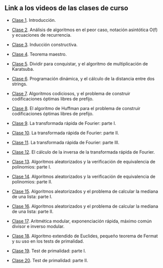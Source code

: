 ## Link a los videos de las clases de curso

- [Clase 1](https://zoom.us/rec/share/fLbYW8Nu-_3r-9iQXn7xbYyvD9mA8kAFceoJIufPMOvzdFxKRN8M-Rv-dZnvMkls.7SkUPalFtEyt-eM_?startTime=1629314949000). Introducción.

- [Clase 2](https://zoom.us/rec/share/R2sCIlZXB4edgcqRbahX9IjOjdgPoXlM7_b2Kigy0nUO_-CYmn-ng6htIQXvSXJ-.VBz-nWhHzmRKbmmy?startTime=1629747105000). Análisis de algoritmos en el peor caso, notación asintótica O(f) y ecuaciones de recurrencia.

- [Clase 3](https://zoom.us/rec/share/NJporVyJ8zIvWkg4ShL_OMLNlkN2gmnAv_vIN1dy4hNpe6GxWe8ZGe1tQpHLnQMq.quTm3iKpHyq_ERqN?startTime=1629919848000). Inducción constructiva.

- [Clase 4](https://zoom.us/rec/share/uj3_urhNIWgFxqAPOsTv6jscByNkt8SSPazdnER3Kc0m4j-Am5PCV4oQ_Zfe9WnJ.-cQrZjou3Nm2zXMr?startTime=1630352365000). Teorema maestro.

- [Clase 5](https://zoom.us/rec/share/wk3fpHm1A8GXf96jDR5ei16GfP4rXs5zJeClvSo3o0KyOZ4vo3MZWey00oKwBvM.ev067Ovz1DXnr0bA?startTime=1630524716000). Dividir para conquistar, y el algoritmo de multiplicación de Karatsuba.

- [Clase 6](https://zoom.us/rec/share/ESoXxdHhFNb4lHmeKjT0fqkrNdTmF7b05aJRhuWu67fUgeHz4G0j54Ii7bReeqQ9.Bd314VkrPZd1sXCS?startTime=1630952896000). Programación dinámica, y el cálculo de la distancia entre dos strings.

- [Clase 7](https://zoom.us/rec/share/CsT1QTSr67t8xG_YhvsxNPF0whLkEZwsIJXr4hO3EyZq2aYXZ7if5rvBjXhldYg.8B2OZJiTlitbeWF9?startTime=1631125689000). Algoritmos codiciosos, y el problema de construir codificaciones óptimas libres de prefijo.

- [Clase 8](https://zoom.us/rec/share/Dw0_FWRpo-ZcyGFhbgM52H-fj_txT0KGH9knMvUxG3fue1muw49es4RvvTMpWl6Y.jhU8x3escE8kjxbT?startTime=1631557864000). El algoritmo de Huffman para el problema de construir codificaciones óptimas libres de prefijo.

- [Clase 9](https://zoom.us/rec/share/IjLES-JbgEpPUpXLzEWgXaFBpG2NGGN_GZGReWXqP7NiIAgoqwtensHo_ZoKZIYY.WjAHVJ_uKvsN9t3T?startTime=1631730662000). La transformada rápida de Fourier: parte I.

- [Clase 10](https://zoom.us/rec/share/txh_bKRfnINjDTjFzueA0gjpRR8YQxAZoBib_iubocVdniHksGvjulEPBcdgTqkR.ZOyQHjIE5mUlVlL6?startTime=1632162682000). La transformada rápida de Fourier: parte II.

- [Clase 11](https://zoom.us/rec/share/WT_PYuddyUBSJxD4Gnd_tm1jlLutSoOiFVkkU0QugtnHJnqoLBj3A9Dku9Ix_MvE.jx-uEKc_dSwLE3o-?startTime=1632336255000). La transformada rápida de Fourier: parte III.

- [Clase 12](https://zoom.us/rec/share/W5_46-861I9Tk2a3iBgIYkms5hn2X2Xj3K5hoIVTrFO5_s7VsyoaU3pqU1wzkJpZ.Ld4GcJjycnH4TuDy?startTime=1632767468000). El cálculo de la inversa de la transformada rápida de Fourier.

- [Clase 13](https://zoom.us/rec/share/xtFpc1YOrMyQWvhQ4fnhxid5Ic6GSOi7uGHu3oHaY1FzgeQeRratdKYZyQKlEE5_.gBGddbleNowKC9U6?startTime=1632940288000). Algoritmos aleatorizados y la verificación de equivalencia de polinomios: parte I.

- [Clase 14](https://zoom.us/rec/share/WbwYj1nLhgOCOQB3y8ipie1Lm2P09cyqCgYQU-LGGkRlfBAN79MmnlvFeALY_Hq7.zgzuEP7RIHg7gtBB?startTime=1633372483000). Algoritmos aleatorizados y la verificación de equivalencia de polinomios: parte II.

- [Clase 15](https://zoom.us/rec/share/dzMqh3IODFewcJLweo5NBCTSRos6J7jviRs4vV9IFlXKQm4qBzWxJIqSUW5vx3WI.yxYy5Kix1LUuP5xY?startTime=1634149788000). Algoritmos aleatorizados y el problema de calcular la mediana de una lista: parte I.

- [Clase 16](https://zoom.us/rec/share/zNJ2MIB5yYmkfIW09aM_Dg8ZSnt3k25o6RElPjbtF_eocIdiCl2HzU7pkq1IaJEi.XMegOSJ5ADANG18S?startTime=1635186301000). Algoritmos aleatorizados y el problema de calcular la mediana de una lista: parte II.

- [Clase 17](https://zoom.us/rec/share/0AYYvHC7xFmF7CCZaBa9y0frSXI8J2TjaTHTVuYT61RViINh2Dc3xGzdXHydEqg4.rMF8ggzuNtcIW_wl?startTime=1635359545000). Aritmética modular, exponenciación rápida, máximo común divisor e inverso modular.

- [Clase 18](https://zoom.us/rec/share/ARZb6xyYRGX5C4d3TDNYaOkFe1677KUHf_4PLEkMsacl3D9k1KHwEiil8pVmqk6h.4i_MTg_GKFlCp6J3?startTime=1635964029000). Algoritmo extendido de Euclides, pequeño teorema de Fermat y su uso en los tests de primalidad.

- [Clase 19](https://zoom.us/rec/share/4Y4cyO3Hwu0OfWfZIDpp1PQAa8sfZQP947vtX7k0FMftsRe0e_6SoBn41UrUJ6xy.YEvLgc3mLTVnimUv?startTime=1636396112000). Test de primalidad: parte I.

- [Clase 20](https://zoom.us/rec/share/gBDpkH-za_EibP6korjfazbViXx9x6ir_f5l8r0S-930fwCPpDLqIvQHDUalbfaI.cRyptfL5iqg4Imtt?startTime=1636569169000). Test de primalidad: parte II.













